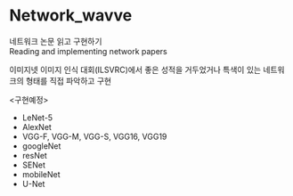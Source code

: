 # Network_wavve  
네트워크 논문 읽고 구현하기  
Reading and implementing network papers  
  
  
이미지넷 이미지 인식 대회(ILSVRC)에서 좋은 성적을 거두었거나 특색이 있는 네트워크의 형태를 직접 파악하고 구현
  
<구현예정>  
+ LeNet-5  
+ AlexNet  
+ VGG-F, VGG-M, VGG-S, VGG16, VGG19  
+ googleNet  
+ resNet  
+ SENet  
+ mobileNet
+ U-Net
